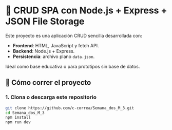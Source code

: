 # 🧩 CRUD SPA con Node.js + Express + JSON File Storage

Este proyecto es una aplicación CRUD sencilla desarrollada con:

- **Frontend**: HTML, JavaScript y fetch API.
- **Backend**: Node.js + Express.
- **Persistencia**: archivo plano `data.json`.

Ideal como base educativa o para prototipos sin base de datos.

## 🚀 Cómo correr el proyecto

### 1. Clona o descarga este repositorio

```bash
git clone https://github.com/c-correa/Semana_dos_M_3.git
cd Semana_dos_M_3
npm install
npm run dev
```
